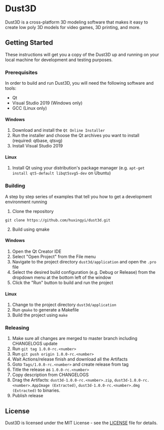 # Dust3D

Dust3D is a cross-platform 3D modeling software that makes it easy to create low poly 3D models for video games, 3D printing, and more.

## Getting Started

These instructions will get you a copy of the Dust3D up and running on your local machine for development and testing purposes.

### Prerequisites

In order to build and run Dust3D, you will need the following software and tools:

- Qt
- Visual Studio 2019 (Windows only)
- GCC (Linux only)

#### Windows

1. Download and install the `Qt Online Installer`
2. Run the installer and choose the Qt archives you want to install (required: qtbase, qtsvg)
3. Install Visual Studio 2019

#### Linux

1. Install Qt using your distribution's package manager (e.g. `apt-get install qt5-default libqt5svg5-dev` on Ubuntu)

### Building

A step by step series of examples that tell you how to get a development environment running

1. Clone the repository
```
git clone https://github.com/huxingyi/dust3d.git
```

2. Build using qmake

#### Windows

1. Open the Qt Creator IDE
2. Select "Open Project" from the File menu
3. Navigate to the project directory `dust3d/application` and open the `.pro` file
4. Select the desired build configuration (e.g. Debug or Release) from the dropdown menu at the bottom left of the window
5. Click the "Run" button to build and run the project

#### Linux

1. Change to the project directory  `dust3d/application`
2. Run `qmake` to generate a Makefile
3. Build the project using `make`

### Releasing

1. Make sure all changes are merged to master branch including CHANGELOGS update
2. Run `git tag 1.0.0-rc.<number>`
3. Run `git push origin 1.0.0-rc.<number>`
4. Wait Actions/release finish and download all the Artifacts
5. Goto `Tags/1.0.0-rc.<number>` and create release from tag
6. Title the release as `1.0.0-rc.<number>`
7. Copy description from CHANGELOGS
8. Drag the Artifacts: `dust3d-1.0.0-rc.<number>.zip`, `dust3d-1.0.0-rc.<number>.AppImage (Extracted)`, `dust3d-1.0.0-rc.<number>.dmg (Extracted)` to binaries.
9. Publish release

## License

Dust3D is licensed under the MIT License - see the [LICENSE](https://github.com/huxingyi/dust3d/blob/master/LICENSE) file for details.

<!-- Sponsors begin --><!-- Sponsors end -->